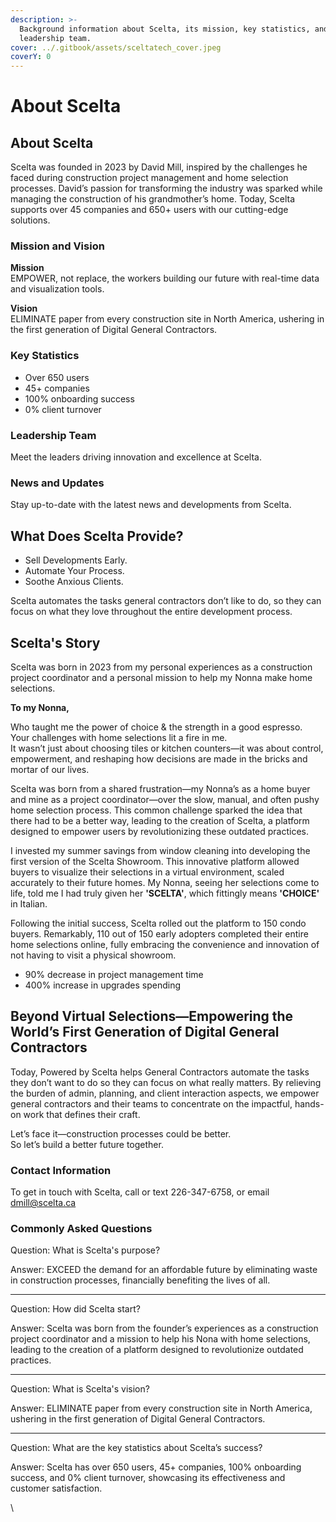 ```yaml
---
description: >-
  Background information about Scelta, its mission, key statistics, and the
  leadership team.
cover: ../.gitbook/assets/sceltatech_cover.jpeg
coverY: 0
---
```


# About Scelta

## About Scelta

Scelta was founded in 2023 by David Mill, inspired by the challenges he faced during construction project management and home selection processes. David’s passion for transforming the industry was sparked while managing the construction of his grandmother’s home. Today, Scelta supports over 45 companies and 650+ users with our cutting-edge solutions.

### Mission and Vision

**Mission**\
EMPOWER, not replace, the workers building our future with real-time data and visualization tools.

**Vision**\
ELIMINATE paper from every construction site in North America, ushering in the first generation of Digital General Contractors.

### Key Statistics

* Over 650 users
* 45+ companies
* 100% onboarding success
* 0% client turnover

### Leadership Team

Meet the leaders driving innovation and excellence at Scelta.

### News and Updates

Stay up-to-date with the latest news and developments from Scelta.

## What Does Scelta Provide?

* Sell Developments Early.
* Automate Your Process.
* Soothe Anxious Clients.

Scelta automates the tasks general contractors don’t like to do, so they can focus on what they love throughout the entire development process.

## Scelta's Story

Scelta was born in 2023 from my personal experiences as a construction project coordinator and a personal mission to help my Nonna make home selections.

**To my Nonna,**

Who taught me the power of choice & the strength in a good espresso.\
Your challenges with home selections lit a fire in me.\
It wasn’t just about choosing tiles or kitchen counters—it was about control, empowerment, and reshaping how decisions are made in the bricks and mortar of our lives.

Scelta was born from a shared frustration—my Nonna’s as a home buyer and mine as a project coordinator—over the slow, manual, and often pushy home selection process. This common challenge sparked the idea that there had to be a better way, leading to the creation of Scelta, a platform designed to empower users by revolutionizing these outdated practices.

I invested my summer savings from window cleaning into developing the first version of the Scelta Showroom. This innovative platform allowed buyers to visualize their selections in a virtual environment, scaled accurately to their future homes. My Nonna, seeing her selections come to life, told me I had truly given her **'SCELTA'**, which fittingly means **'CHOICE'** in Italian.

Following the initial success, Scelta rolled out the platform to 150 condo buyers. Remarkably, 110 out of 150 early adopters completed their entire home selections online, fully embracing the convenience and innovation of not having to visit a physical showroom.

* 90% decrease in project management time
* 400% increase in upgrades spending

## Beyond Virtual Selections—Empowering the World’s First Generation of Digital General Contractors

Today, Powered by Scelta helps General Contractors automate the tasks they don’t want to do so they can focus on what really matters. By relieving the burden of admin, planning, and client interaction aspects, we empower general contractors and their teams to concentrate on the impactful, hands-on work that defines their craft.

Let’s face it—construction processes could be better.\
So let’s build a better future together.

### Contact Information

To get in touch with Scelta,  call or text 226-347-6758, or email dmill@scelta.ca

### Commonly Asked Questions

Question: What is Scelta's purpose?

Answer: EXCEED the demand for an affordable future by eliminating waste in construction processes, financially benefiting the lives of all.

***

Question: How did Scelta start?

Answer: Scelta was born from the founder’s experiences as a construction project coordinator and a mission to help his Nona with home selections, leading to the creation of a platform designed to revolutionize outdated practices.

***

Question: What is Scelta's vision?

Answer: ELIMINATE paper from every construction site in North America, ushering in the first generation of Digital General Contractors.

***

Question: What are the key statistics about Scelta’s success?

Answer: Scelta has over 650 users, 45+ companies, 100% onboarding success, and 0% client turnover, showcasing its effectiveness and customer satisfaction.

\
